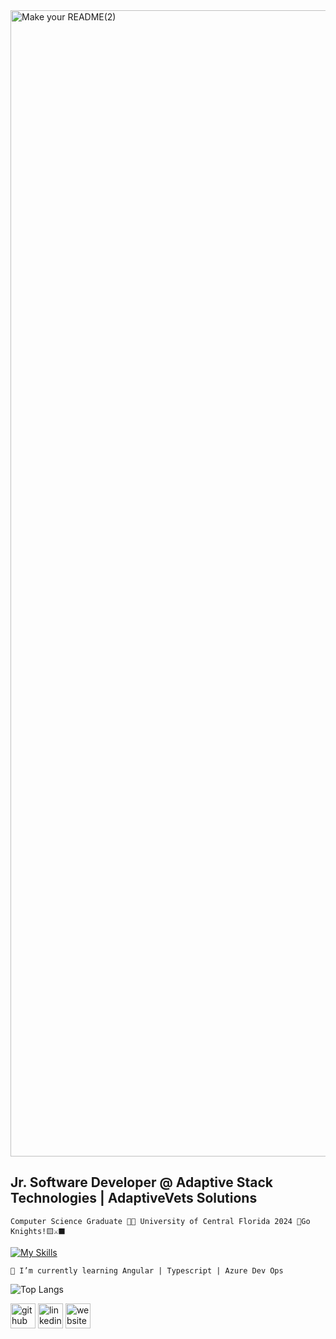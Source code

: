 
<img width="1834" alt="Make your README(2)" src="https://github.com/user-attachments/assets/05136376-e30b-43b8-85fa-9b1b111702a8" />

## Jr. Software Developer @ Adaptive Stack Technologies | AdaptiveVets Solutions

`Computer Science Graduate 👨‍💻 University of Central Florida 2024 🍊Go Knights!🟨⚔️⬛️`

[![My Skills](https://skillicons.dev/icons?i=java,c,py,js,flutter,html,css,bootstrap,androidstudio,kotlin,mysql,nodejs,php,react,opencv,pytorch,tensorflow,sklearn,angular,ts&perline=10)](https://skillicons.dev)

`🌱 I’m currently learning Angular | Typescript | Azure Dev
Ops`

![Top Langs](https://github-readme-stats.vercel.app/api/top-langs/?username=NikoKaramitos&theme=tokyonight&hide_progress=true) 


[<img src='https://cdn.jsdelivr.net/npm/simple-icons@3.0.1/icons/github.svg' alt='github' height='40'>](https://github.com/NikoKaramitos)  [<img src='https://cdn.jsdelivr.net/npm/simple-icons@3.0.1/icons/linkedin.svg' alt='linkedin' height='40'>](https://www.linkedin.com/in/nicholas-karamitos/) [<img src='https://cdn.jsdelivr.net/npm/simple-icons@3.0.1/icons/icloud.svg' alt='website' height='40'>](https://nikokaramitos.com)  

<!--
**NikoKaramitos/NikoKaramitos** is a ✨ _special_ ✨ repository because its `README.md` (this file) appears on your GitHub profile.

Here are some ideas to get you started:

- 🔭 I’m currently working on ...
- 🌱 I’m currently learning ...
- 👯 I’m looking to collaborate on ...
- 🤔 I’m looking for help with ...
- 💬 Ask me about ...
- 📫 How to reach me: ...
- 😄 Pronouns: ...
- ⚡ Fun fact: ...

🍊💻📸⚔️⬛️🟨🇬🇷🇺🇸
-->
